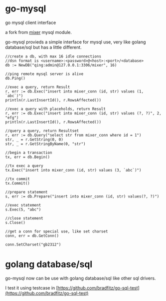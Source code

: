 # go-mysql

go mysql client interface

a fork from [mixer](https://github.com/siddontang/mixer) mysql module.

go-mysql provieds a simple interface for mysql use, very like golang database/sql but has a little different.

    //create a db, with max 16 idle connections
    //dsn format is <username>:<password>@<host>:<port>/<database>
    db := NewDB("qing:admin@127.0.0.1:3306/mixer", 16)

    //ping remote mysql server is alive
    db.Ping()

    //exec a query, return Result
    r, err := db.Exec("insert into mixer_conn (id, str) values (1, `abc`)")
    println(r.LastInsertId(), r.RowsAffected())

    //exec a query with placeholds, return Result
    r, err := db.Exec("insert into mixer_conn (id, str) values (?, ?)", 2, "efg")
    println(r.LastInsertId(), r.RowsAffected())

    //query a query, return Resultset
    r, err := db.Query("select str from mixer_conn where id = 1")
    str, _ = r.GetString(0, 0)
    str, _ = r.GetStringByName(0, "str")

    //begin a transaction
    tx, err = db.Begin()

    //tx exec a query
    tx.Exec("insert into mixer_conn (id, str) values (3, `abc`)")

    //tx commit
    tx.Commit()

    //prepare statement
    s, err := db.Prepare("insert into mixer_conn (id, str) values(?, ?)")
    
    //exec statement
    s.Exec(5, "abc")
    
    //close statement
    s.Close()

    //get a conn for special use, like set charset
    conn, err = db.GetConn()

    conn.SetCharset("gb2312")
    
# golang database/sql

go-mysql now can be use with golang database/sql like other sql drivers.

I test it using testcase in [https://github.com/bradfitz/go-sql-test](https://github.com/bradfitz/go-sql-test)

